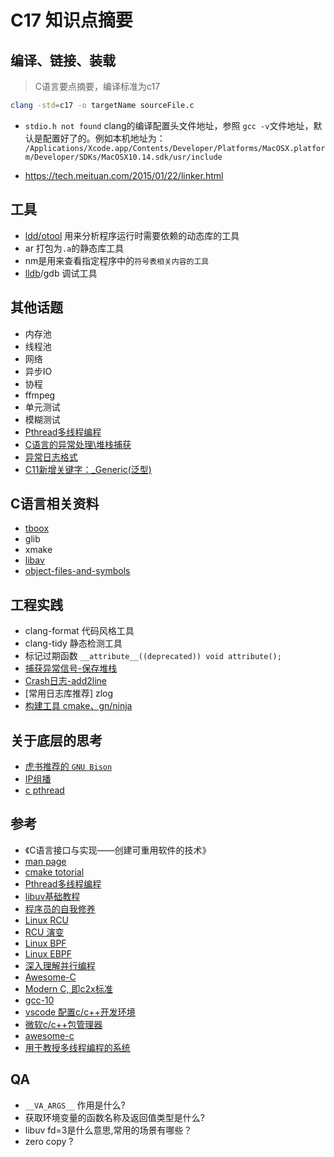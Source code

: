 # C17 知识点摘要

## 编译、链接、装载

>C语言要点摘要，编译标准为c17

```bash
clang -std=c17 -o targetName sourceFile.c
```

- `stdio.h not found`
clang的编译配置头文件地址，参照 `gcc -v`文件地址，默认是配置好了的。例如本机地址为：
`/Applications/Xcode.app/Contents/Developer/Platforms/MacOSX.platform/Developer/SDKs/MacOSX10.14.sdk/usr/include`

- https://tech.meituan.com/2015/01/22/linker.html

## 工具

- [ldd/otool](https://blog.csdn.net/delphiwcdj/article/details/25541397) 用来分析程序运行时需要依赖的动态库的工具
- ar 打包为`.a`的静态库工具
- nm是用来查看指定程序中的`符号表相关内容的工具`
- [lldb](https://southpeak.github.io/2015/01/25/tool-lldb/)/gdb 调试工具

## 其他话题

- 内存池
- 线程池
- 网络
- 异步IO
- 协程
- ffmpeg
- 单元测试
- 模糊测试
- [Pthread多线程编程](https://imzlp.me/posts/58408/)
- [C语言的异常处理\堆栈捕获](http://www.cnblogs.com/hazir/p/c_setjmp_longjmp.html)
- [异常日志格式](http://dwarfstd.org/)
- [C11新增关键字：_Generic(泛型)](https://zh.cppreference.com/w/c/language/generic)

## C语言相关资料

- [tboox](https://tboox.org/cn/)
- glib
- xmake
- [libav](https://github.com/leandromoreira/ffmpeg-libav-tutorial)
- [object-files-and-symbols](http://nickdesaulniers.github.io/blog/2016/08/13/object-files-and-symbols/)

## 工程实践

- clang-format 代码风格工具
- clang-tidy 静态检测工具
- 标记过期函数 `__attribute__((deprecated)) void attribute();`
- [捕获异常信号-保存堆栈](https://gist.github.com/jvranish/4441299)
- [Crash日志-add2line](http://wiki.dreamrunner.org/public_html/Linux/addr2line-usage.html)
- [常用日志库推荐] zlog
- [构建工具 cmake、gn/ninja]()

## 关于底层的思考

- [虎书推荐的 `GNU Bison`]()
- [IP组播](http://www.tldp.org/HOWTO/Multicast-HOWTO-2.html)
- [c pthread](http://www.csc.villanova.edu/~mdamian/threads/posixthreads.html)

## 参考

- 《C语言接口与实现——创建可重用软件的技术》
- [man page](https://www.unix.com/man-page-repository.php)
- [cmake totorial](https://github.com/Campanula/CMake-tutorial)
- [Pthread多线程编程](https://randu.org/tutorials/threads/#resources)
- [libuv基础教程](https://luohaha.github.io/Chinese-uvbook/source/introduction.html)
- [程序员的自我修养](https://book.douban.com/subject/3652388/)
- [Linux RCU](http://chengqian90.com/Linux%E5%86%85%E6%A0%B8/Linux-RCU%E9%94%81%E6%9C%BA%E5%88%B6.html)
- [RCU 演变](https://blog.csdn.net/dog250/article/details/5303424)
- [Linux BPF](https://zh.wikipedia.org/wiki/BPF)
- [Linux EBPF](https://blog.csdn.net/ljy1988123/article/details/50444693)
- [深入理解并行编程](https://book.douban.com/subject/27078711/)
- [Awesome-C](https://notabug.org/koz.ross/awesome-c#frameworks)
- [Modern C, 即c2x标准](https://icps.icube.unistra.fr/img_auth.php/4/48/ModernC-obsolete.pdf)
- [gcc-10](https://www.gnu.org/software/gcc/gcc-10/changes.html)
- [vscode 配置c/c++开发环境](https://code.visualstudio.com/docs/cpp/config-clang-mac)
- [微软c/c++包管理器](https://docs.microsoft.com/zh-cn/cpp/build/projects-and-build-systems-cpp?view=vs-2017)
- [awesome-c](https://github.com/kozross/awesome-c)
- [用于教授多线程编程的系统](https://www.semanticscholar.org/paper/ThreadMentor%3A-a-system-for-teaching-multithreaded-Shene/031275902850a29db07a2c028120360c1aa45e0c)

## QA

- `__VA_ARGS__` 作用是什么?
- 获取环境变量的函数名称及返回值类型是什么?
- libuv fd=3是什么意思,常用的场景有哪些？
- zero copy ?
